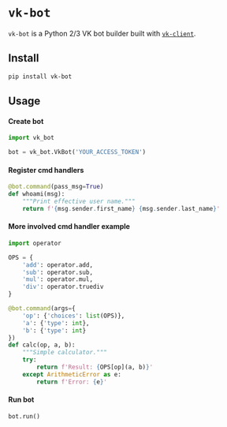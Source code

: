 # `vk-bot`

`vk-bot` is a Python 2/3 VK bot builder built with
[`vk-client`](https://github.com/Suenweek/vk-client).


## Install

```bash
pip install vk-bot
```

## Usage

#### Create bot
```python
import vk_bot

bot = vk_bot.VkBot('YOUR_ACCESS_TOKEN')
```

#### Register cmd handlers
```python
@bot.command(pass_msg=True)
def whoami(msg):
    """Print effective user name."""
    return f'{msg.sender.first_name} {msg.sender.last_name}'
```

#### More involved cmd handler example
```python
import operator

OPS = {
    'add': operator.add,
    'sub': operator.sub,
    'mul': operator.mul,
    'div': operator.truediv
}

@bot.command(args={
    'op': {'choices': list(OPS)},
    'a': {'type': int},
    'b': {'type': int}
})
def calc(op, a, b):
    """Simple calculator."""
    try:
        return f'Result: {OPS[op](a, b)}'
    except ArithmeticError as e:
        return f'Error: {e}'
```

#### Run bot
```python
bot.run()
```
